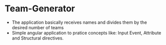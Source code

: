 # Team-Generator

- The application basically receives names and divides them by the desired number of teams
- Simple angular application to pratice concepts like: Input Event, Attribute and Structural directives.
